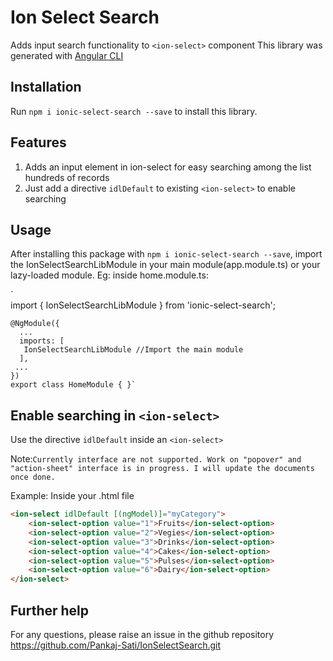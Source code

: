 # Ion Select Search
Adds input search functionality to `<ion-select>` component
This library was generated with [Angular CLI](https://github.com/angular/angular-cli) 

## Installation

Run `npm i ionic-select-search --save` to install this library. 

## Features

 1. Adds an input element in ion-select for easy searching among the list hundreds of records
 2. Just add a directive `idlDefault` to existing `<ion-select>` to enable searching

## Usage

After installing this package with `npm i ionic-select-search --save`, import the IonSelectSearchLibModule in your main module(app.module.ts) or your lazy-loaded module.
Eg: inside home.module.ts:

`    
    import { IonSelectSearchLibModule } from 'ionic-select-search';

    @NgModule({
      ...
      imports: [
       IonSelectSearchLibModule //Import the main module
      ],
     ...
    })
    export class HomeModule { }`

## Enable searching in `<ion-select>`

Use the directive `idlDefault` inside an `<ion-select>`

Note:`Currently interface are not supported. Work on "popover" and "action-sheet" interface is in progress. I will update the documents once done.`

Example: 
Inside your .html file
```html 
<ion-select idlDefault [(ngModel)]="myCategory">
    <ion-select-option value="1">Fruits</ion-select-option>
    <ion-select-option value="2">Vegies</ion-select-option>
    <ion-select-option value="3">Drinks</ion-select-option>
    <ion-select-option value="4">Cakes</ion-select-option>
    <ion-select-option value="5">Pulses</ion-select-option>
    <ion-select-option value="6">Dairy</ion-select-option>
</ion-select>
```

## Further help

For any questions, please raise an issue in the github repository https://github.com/Pankaj-Sati/IonSelectSearch.git   
